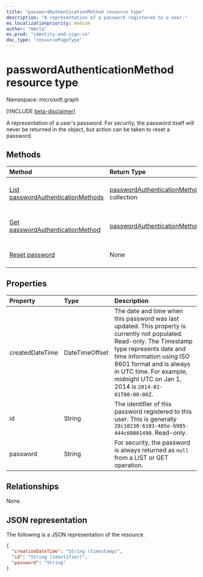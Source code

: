 ```yaml
---
title: "passwordAuthenticationMethod resource type"
description: "A representation of a password registered to a user."
ms.localizationpriority: medium
author: "mmcla"
ms.prod: "identity-and-sign-in"
doc_type: "resourcePageType"
---
```


# passwordAuthenticationMethod resource type

Namespace: microsoft.graph

[!INCLUDE [beta-disclaimer](../../includes/beta-disclaimer.md)]

A representation of a user's password. For security, the password itself will never be returned in the object, but action can be taken to reset a password.

## Methods

| Method       | Return Type | Description |
|:-------------|:------------|:------------|
|[List passwordAuthenticationMethods](../api/authentication-list-passwordmethods.md) | [passwordAuthenticationMethod](passwordauthenticationmethod.md) collection | Read the properties and relationships of all of this user's **passwordAuthenticationMethod** objects. |
|[Get passwordAuthenticationMethod](../api/passwordauthenticationmethod-get.md) | [passwordAuthenticationMethod](passwordauthenticationmethod.md) | Read the properties and relationships of a **passwordAuthenticationMethod** object. |
|[Reset password](../api/authenticationmethod-resetpassword.md)|None|Reset a user's password in the cloud and, if synced, on-premises.|

## Properties

| Property     | Type        | Description |
|:-------------|:------------|:------------|
|createdDateTime|DateTimeOffset|The date and time when this password was last updated. This property is currently not populated. Read-only. The Timestamp type represents date and time information using ISO 8601 format and is always in UTC time. For example, midnight UTC on Jan 1, 2014 is `2014-01-01T00:00:00Z`.|
|id|String| The identifier of this password registered to this user. This is generally `28c10230-6103-485e-b985-444c60001490`. Read-only.|
|password|String|For security, the password is always returned as `null` from a LIST or GET operation.|

## Relationships

None.

## JSON representation

The following is a JSON representation of the resource.

<!-- {
  "blockType": "resource",
  "optionalProperties": [

  ],
  "@odata.type": "microsoft.graph.passwordAuthenticationMethod",
  "keyProperty": "id"
}-->

```json
{
  "creationDateTime": "String (timestamp)",
  "id": "String (identifier)",
  "password": "String"
}
```

<!-- uuid: 16cd6b66-4b1a-43a1-adaf-3a886856ed98
2019-02-04 14:57:30 UTC -->
<!-- {
  "type": "#page.annotation",
  "description": "passwordAuthenticationMethod resource",
  "keywords": "",
  "section": "documentation",
  "tocPath": ""
}-->


